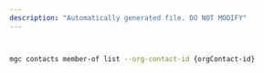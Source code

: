 ```yaml
---
description: "Automatically generated file. DO NOT MODIFY"
---
```


```bash


mgc contacts member-of list --org-contact-id {orgContact-id}

```